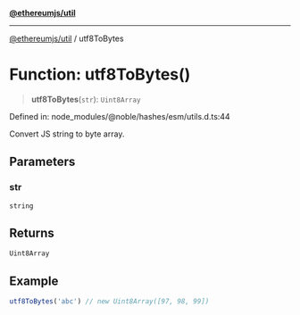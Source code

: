 [**@ethereumjs/util**](../README.md)

***

[@ethereumjs/util](../README.md) / utf8ToBytes

# Function: utf8ToBytes()

> **utf8ToBytes**(`str`): `Uint8Array`

Defined in: node\_modules/@noble/hashes/esm/utils.d.ts:44

Convert JS string to byte array.

## Parameters

### str

`string`

## Returns

`Uint8Array`

## Example

```ts
utf8ToBytes('abc') // new Uint8Array([97, 98, 99])
```
